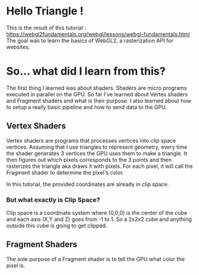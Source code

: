 # Hello Triangle !
This is the result of this tutorial : https://webgl2fundamentals.org/webgl/lessons/webgl-fundamentals.html
The goal was to learn the basics of WebGL2, a rasterization API for websites.

# So... what did I learn from this?

The first thing I learned was about shaders. Shaders are micro programs executed in parallel on the GPU. So far I've learned about Vertex shaders and Fragment shaders and what is their purpose. I also learned about how to setup a really basic pipeline and how to send data to the GPU.

## Vertex Shaders

Vertex shaders are programs that processes vertices into clip space vertices. Assuming that I use triangles to represent geometry, every time the shader generates 3 vertices the GPU uses them to make a triangle. It then figures out which pixels corresponds to the 3 points and then rasterizes the triangle aka draws it with pixels. For each pixel, it will call the Fragment shader to determine the pixel's color.

In this tutorial, the provided coordinates are already in clip space.

### But what exactly is Clip Space?
Clip space is a coordinate system where (0,0,0) is the center of the cube and each axis (X,Y and Z) goes from -1 to 1. So a 2x2x2 cube and anything outside this cube is going to get clipped.

## Fragment Shaders
The sole purpose of a Fragment shader is to tell the GPU what color the pixel is.
